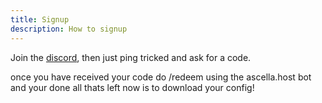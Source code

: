 ```yaml
---
title: Signup
description: How to signup
---
```


Join the [discord](https://discord.gg/mY8zTARu4g), then just ping tricked and ask for a code.

once you have received your code do /redeem using the ascella.host bot and your done all thats left now is to download your config!
